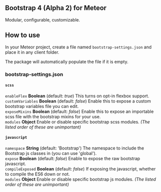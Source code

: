 ## Bootstrap 4 (Alpha 2) for Meteor
Modular, configurable, customizable.

## How to use
In your Meteor project, create a file named `bootstrap-settings.json` and place it in any client folder.

The package will automatically populate the file if it is empty.


### bootstrap-settings.json
#### `scss`
`enableFlex` **Boolean** (default: *true*)  This turns on opt-in flexbox support.  
`customVariables` **Boolean** (default: *false*)  Enable this to expose a custom bootstrap variables file you can edit.  
`exposeMixins` **Boolean** (default: *false*)  Enable this to expose an importable scss file with the bootstrap mixins for your use.  
`modules` **Object**  Enable or disable specific bootstrap scss modules. *(The listed order of these are unimportant)*

#### `javascript`
`namespace` **String** (default: 'Bootstrap')  The namespace to include the Bootstrap js classes in (you can use 'global').  
`expose` **Boolean** (default: *false*)  Enable to expose the raw bootstrap javascript.  
`compileExposed` **Boolean** (default: *false*)  If exposing the javascript, whether to compile the ES6 down or not.  
`modules` **Object**  Enable or disable specific bootstrap js modules. *(The listed order of these are unimportant)*
